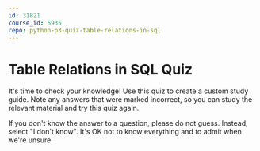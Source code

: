 ```yaml
---
id: 31821
course_id: 5935
repo: python-p3-quiz-table-relations-in-sql
---
```


# Table Relations in SQL Quiz

It's time to check your knowledge! Use this quiz to create a custom study guide.
Note any answers that were marked incorrect, so you can study the relevant
material and try this quiz again.

If you don't know the answer to a question, please do not guess. Instead, select
"I don't know". It's OK not to know everything and to admit when we're unsure.
